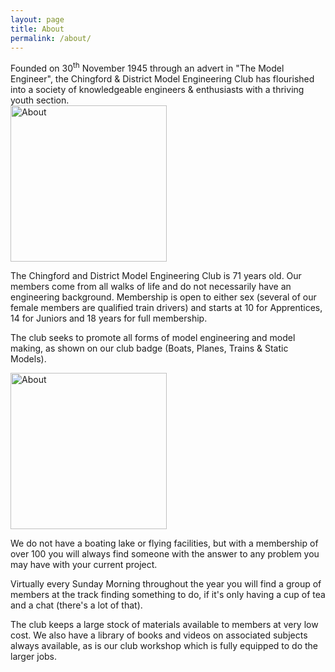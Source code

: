```yaml
---
layout: page
title: About
permalink: /about/
---
```


<div class="perex">
  Founded on 30<sup>th</sup> November 1945 through an advert in "The Model Engineer", the Chingford &amp; District Model Engineering Club has flourished into a society of knowledgeable engineers &amp; enthusiasts with a thriving youth section.
</div>

<img src="{% asset_path pages/about-01.jpg %}" alt="About" width="250" class="pull-right hidden-xs">

<p>The Chingford and District Model Engineering Club is 71 years old. Our members come from all walks of life and do not necessarily have an engineering background. Membership is open to either sex (several of our female members are qualified train drivers) and starts at 10 for Apprentices, 14 for Juniors and 18 years for full membership.</p>

<p>The club seeks to promote all forms of model engineering and model making, as shown on our club badge (Boats, Planes, Trains & Static Models).</p>

<img src="{% asset_path pages/about-02.jpg %}" alt="About" width="250" class="pull-left hidden-xs">

<p>We do not have a boating lake or flying facilities, but with a membership of over 100 you will always find someone with the answer to any problem you may have with your current project.</p>

<p>Virtually every Sunday Morning throughout the year you will find a group of members at the track finding something to do, if it's only having a cup of tea and a chat (there's a lot of that).</p>

<p>The club keeps a large stock of materials available to members at very low cost. We also have a library of books and videos on associated subjects always available, as is our club workshop which is fully equipped to do the larger jobs.</p>
